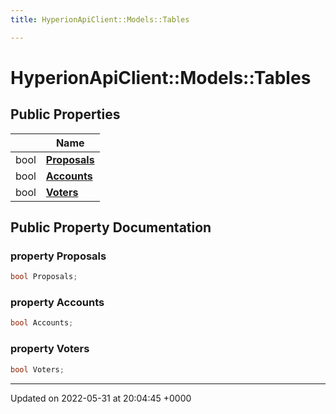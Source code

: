 ```yaml
---
title: HyperionApiClient::Models::Tables

---
```


# HyperionApiClient::Models::Tables





## Public Properties

|                | Name           |
| -------------- | -------------- |
| bool | **[Proposals](/Classes/class_hyperion_api_client_1_1_models_1_1_tables.md#property-proposals)**  |
| bool | **[Accounts](/Classes/class_hyperion_api_client_1_1_models_1_1_tables.md#property-accounts)**  |
| bool | **[Voters](/Classes/class_hyperion_api_client_1_1_models_1_1_tables.md#property-voters)**  |

## Public Property Documentation

### property Proposals

```csharp
bool Proposals;
```


### property Accounts

```csharp
bool Accounts;
```


### property Voters

```csharp
bool Voters;
```


-------------------------------

Updated on 2022-05-31 at 20:04:45 +0000
